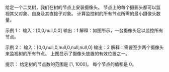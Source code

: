 给定一个二叉树，我们在树的节点上安装摄像头。
节点上的每个摄影头都可以监视其父对象、自身及其直接子对象。
计算监控树的所有节点所需的最小摄像头数量。

示例 1：
输入：[0,0,null,0,0]
输出：1
解释：如图所示，一台摄像头足以监控所有节点。

示例 2：
输入：[0,0,null,0,null,0,null,null,0]
输出：2
解释：需要至少两个摄像头来监视树的所有节点。 上图显示了摄像头放置的有效位置之一。

提示：
给定树的节点数的范围是 [1, 1000]。
每个节点的值都是 0。